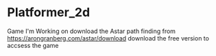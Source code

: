 # Platformer_2d
Game I'm Working on
download the Astar path finding from 
https://arongranberg.com/astar/download
download the free version to accsess the game

